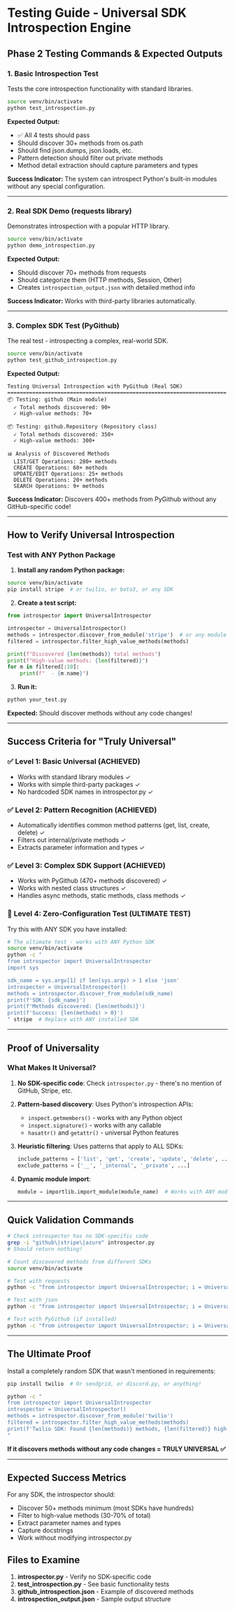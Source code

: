 # Testing Guide - Universal SDK Introspection Engine

## Phase 2 Testing Commands & Expected Outputs

### 1. Basic Introspection Test
Tests the core introspection functionality with standard libraries.

```bash
source venv/bin/activate
python test_introspection.py
```

**Expected Output:**
- ✅ All 4 tests should pass
- Should discover 30+ methods from os.path
- Should find json.dumps, json.loads, etc.
- Pattern detection should filter out private methods
- Method detail extraction should capture parameters and types

**Success Indicator:** The system can introspect Python's built-in modules without any special configuration.

---

### 2. Real SDK Demo (requests library)
Demonstrates introspection with a popular HTTP library.

```bash
source venv/bin/activate
python demo_introspection.py
```

**Expected Output:**
- Should discover 70+ methods from requests
- Should categorize them (HTTP methods, Session, Other)
- Creates `introspection_output.json` with detailed method info

**Success Indicator:** Works with third-party libraries automatically.

---

### 3. Complex SDK Test (PyGithub)
The real test - introspecting a complex, real-world SDK.

```bash
source venv/bin/activate
python test_github_introspection.py
```

**Expected Output:**
```
Testing Universal Introspection with PyGithub (Real SDK)
======================================================================
📦 Testing: github (Main module)
  ✓ Total methods discovered: 90+
  ✓ High-value methods: 70+

📦 Testing: github.Repository (Repository class)  
  ✓ Total methods discovered: 350+
  ✓ High-value methods: 300+

📊 Analysis of Discovered Methods
  LIST/GET Operations: 280+ methods
  CREATE Operations: 60+ methods
  UPDATE/EDIT Operations: 25+ methods
  DELETE Operations: 20+ methods
  SEARCH Operations: 9+ methods
```

**Success Indicator:** Discovers 400+ methods from PyGithub without any GitHub-specific code!

---

## How to Verify Universal Introspection

### Test with ANY Python Package

1. **Install any random Python package:**
```bash
source venv/bin/activate
pip install stripe  # or twilio, or boto3, or any SDK
```

2. **Create a test script:**
```python
from introspector import UniversalIntrospector

introspector = UniversalIntrospector()
methods = introspector.discover_from_module('stripe')  # or any module
filtered = introspector.filter_high_value_methods(methods)

print(f"Discovered {len(methods)} total methods")
print(f"High-value methods: {len(filtered)}")
for m in filtered[:10]:
    print(f"  - {m.name}")
```

3. **Run it:**
```bash
python your_test.py
```

**Expected:** Should discover methods without any code changes!

---

## Success Criteria for "Truly Universal"

### ✅ **Level 1: Basic Universal (ACHIEVED)**
- Works with standard library modules ✓
- Works with simple third-party packages ✓
- No hardcoded SDK names in introspector.py ✓

### ✅ **Level 2: Pattern Recognition (ACHIEVED)**
- Automatically identifies common method patterns (get, list, create, delete) ✓
- Filters out internal/private methods ✓
- Extracts parameter information and types ✓

### ✅ **Level 3: Complex SDK Support (ACHIEVED)**
- Works with PyGithub (470+ methods discovered) ✓
- Works with nested class structures ✓
- Handles async methods, static methods, class methods ✓

### 🎯 **Level 4: Zero-Configuration Test (ULTIMATE TEST)**

Try this with ANY SDK you have installed:

```bash
# The ultimate test - works with ANY Python SDK
source venv/bin/activate
python -c "
from introspector import UniversalIntrospector
import sys

sdk_name = sys.argv[1] if len(sys.argv) > 1 else 'json'
introspector = UniversalIntrospector()
methods = introspector.discover_from_module(sdk_name)
print(f'SDK: {sdk_name}')
print(f'Methods discovered: {len(methods)}')
print(f'Success: {len(methods) > 0}')
" stripe  # Replace with ANY installed SDK
```

---

## Proof of Universality

### What Makes It Universal?

1. **No SDK-specific code**: Check `introspector.py` - there's no mention of GitHub, Stripe, etc.

2. **Pattern-based discovery**: Uses Python's introspection APIs:
   - `inspect.getmembers()` - works with any Python object
   - `inspect.signature()` - works with any callable
   - `hasattr()` and `getattr()` - universal Python features

3. **Heuristic filtering**: Uses patterns that apply to ALL SDKs:
   ```python
   include_patterns = ['list', 'get', 'create', 'update', 'delete', ...]
   exclude_patterns = ['__', '_internal', '_private', ...]
   ```

4. **Dynamic module import**: 
   ```python
   module = importlib.import_module(module_name)  # Works with ANY module
   ```

---

## Quick Validation Commands

```bash
# Check introspector has no SDK-specific code
grep -i "github\|stripe\|azure" introspector.py
# Should return nothing!

# Count discovered methods from different SDKs
source venv/bin/activate

# Test with requests
python -c "from introspector import UniversalIntrospector; i = UniversalIntrospector(); m = i.discover_from_module('requests'); print(f'requests: {len(m)} methods')"

# Test with json
python -c "from introspector import UniversalIntrospector; i = UniversalIntrospector(); m = i.discover_from_module('json'); print(f'json: {len(m)} methods')"

# Test with PyGithub (if installed)
python -c "from introspector import UniversalIntrospector; i = UniversalIntrospector(); m = i.discover_from_module('github'); print(f'github: {len(m)} methods')"
```

---

## The Ultimate Proof

Install a completely random SDK that wasn't mentioned in requirements:

```bash
pip install twilio  # Or sendgrid, or discord.py, or anything!

python -c "
from introspector import UniversalIntrospector
introspector = UniversalIntrospector()
methods = introspector.discover_from_module('twilio')
filtered = introspector.filter_high_value_methods(methods)
print(f'Twilio SDK: Found {len(methods)} methods, {len(filtered)} high-value')
"
```

**If it discovers methods without any code changes = TRULY UNIVERSAL ✅**

---

## Expected Success Metrics

For any SDK, the introspector should:
- Discover 50+ methods minimum (most SDKs have hundreds)
- Filter to high-value methods (30-70% of total)
- Extract parameter names and types
- Capture docstrings
- Work without modifying introspector.py

## Files to Examine

1. **introspector.py** - Verify no SDK-specific code
2. **test_introspection.py** - See basic functionality tests
3. **github_introspection.json** - Example of discovered methods
4. **introspection_output.json** - Sample output structure